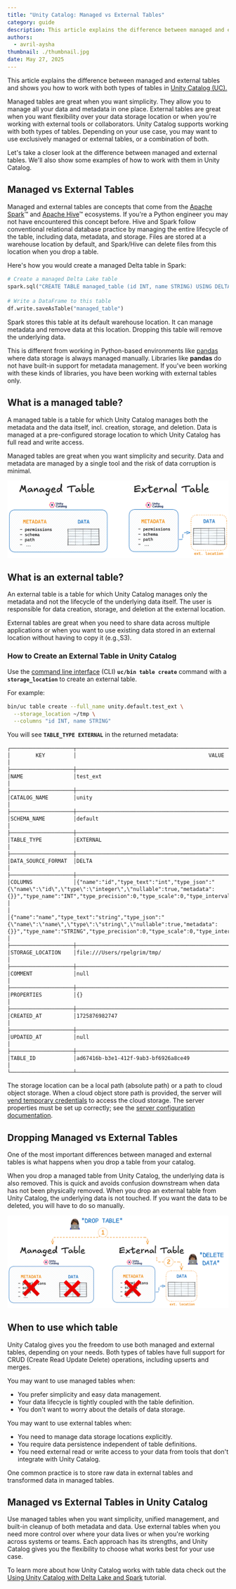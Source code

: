 ```yaml
---
title: "Unity Catalog: Managed vs External Tables"
category: guide
description: This article explains the difference between managed and external tables and shows you how to work with both types of tables in Unity Catalog (UC).
authors:
  - avril-aysha
thumbnail: ./thumbnail.jpg
date: May 27, 2025
---
```


This article explains the difference between managed and external tables and shows you how to work with both types of tables in [Unity Catalog (UC).](https://www.unitycatalog.io/)

Managed tables are great when you want simplicity. They allow you to manage all your data and metadata in one place. External tables are great when you want flexibility over your data storage location or when you're working with external tools or collaborators. Unity Catalog supports working with both types of tables. Depending on your use case, you may want to use exclusively managed or external tables, or a combination of both.

Let's take a closer look at the difference between managed and external tables. We'll also show some examples of how to work with them in Unity Catalog.

## Managed vs External Tables

Managed and external tables are concepts that come from the [Apache Spark](https://spark.apache.org/)™ and [Apache Hive](https://hive.apache.org/)™ ecosystems. If you're a Python engineer you may not have encountered this concept before. Hive and Spark follow conventional relational database practice by managing the entire lifecycle of the table, including data, metadata, and storage. Files are stored at a warehouse location by default, and Spark/Hive can delete files from this location when you drop a table.

Here's how you would create a managed Delta table in Spark:

```python
# Create a managed Delta Lake table
spark.sql("CREATE TABLE managed_table (id INT, name STRING) USING DELTA")

# Write a DataFrame to this table
df.write.saveAsTable("managed_table")
```

Spark stores this table at its default warehouse location. It can manage metadata and remove data at this location. Dropping this table will remove the underlying data.

This is different from working in Python-based environments like [pandas](https://pandas.pydata.org/) where data storage is always managed manually. Libraries like **pandas** do not have built-in support for metadata management. If you've been working with these kinds of libraries, you have been working with external tables only.

## What is a managed table?

A managed table is a table for which Unity Catalog manages both the metadata and the data itself, incl. creation, storage, and deletion. Data is managed at a pre-configured storage location to which Unity Catalog has full read and write access.

Managed tables are great when you want simplicity and security. Data and metadata are managed by a single tool and the risk of data corruption is minimal.

![Managed vs External tables](./managed-vs-external-tables.png)

## What is an external table?

An external table is a table for which Unity Catalog manages only the metadata and not the lifecycle of the underlying data itself. The user is responsible for data creation, storage, and deletion at the external location.

External tables are great when you need to share data across multiple applications or when you want to use existing data stored in an external location without having to copy it (e.g.,S3).

### How to Create an External Table in Unity Catalog

Use the [command line interface](https://docs.unitycatalog.io/usage/cli/) (CLI) **`uc/bin table create`** command with a **`storage_location`** to create an external table.

For example:

```bash
bin/uc table create --full_name unity.default.test_ext \
  --storage_location ~/tmp \
  --columns "id INT, name STRING"
```

You will see **`TABLE_TYPE EXTERNAL`** in the returned metadata:

```
┌────────────────────┬──────────────────────────────────────────────────────────────────────────────────────────┐
│        KEY         │                                          VALUE                                           │
├────────────────────┼──────────────────────────────────────────────────────────────────────────────────────────┤
│NAME                │test_ext                                                                                  │
├────────────────────┼──────────────────────────────────────────────────────────────────────────────────────────┤
│CATALOG_NAME        │unity                                                                                     │
├────────────────────┼──────────────────────────────────────────────────────────────────────────────────────────┤
│SCHEMA_NAME         │default                                                                                   │
├────────────────────┼──────────────────────────────────────────────────────────────────────────────────────────┤
│TABLE_TYPE          │EXTERNAL                                                                                  │
├────────────────────┼──────────────────────────────────────────────────────────────────────────────────────────┤
│DATA_SOURCE_FORMAT  │DELTA                                                                                     │
├────────────────────┼──────────────────────────────────────────────────────────────────────────────────────────┤
│COLUMNS             │{"name":"id","type_text":"int","type_json":"{\"name\":\"id\",\"type\":\"integer\",\"nullable":true,"metadata":{}}","type_name":"INT","type_precision":0,"type_scale":0,"type_interval_type":null,"position":0,"comment":null,"nullable":true,"partition_index":null}       │
│                    │{"name":"name","type_text":"string","type_json":"{\"name\":\"name\",\"type\":\"string\",\"nullable":true,"metadata":{}}","type_name":"STRING","type_precision":0,"type_scale":0,"type_interval_type":null,"position":1,"comment":null,"nullable":true,"partition_index":null}                                                                                        │
├────────────────────┼──────────────────────────────────────────────────────────────────────────────────────────┤
│STORAGE_LOCATION    │file:///Users/rpelgrim/tmp/                                                               │
├────────────────────┼──────────────────────────────────────────────────────────────────────────────────────────┤
│COMMENT             │null                                                                                      │
├────────────────────┼──────────────────────────────────────────────────────────────────────────────────────────┤
│PROPERTIES          │{}                                                                                        │
├────────────────────┼──────────────────────────────────────────────────────────────────────────────────────────┤
│CREATED_AT          │1725876982747                                                                             │
├────────────────────┼──────────────────────────────────────────────────────────────────────────────────────────┤
│UPDATED_AT          │null                                                                                      │
├────────────────────┼──────────────────────────────────────────────────────────────────────────────────────────┤
│TABLE_ID            │ad67416b-b3e1-412f-9ab3-bf6926a8ce49                                                      │
└────────────────────┴──────────────────────────────────────────────────────────────────────────────────────────┘
```

The storage location can be a local path (absolute path) or a path to cloud object storage. When a cloud object store path is provided, the server will [vend temporary credentials](https://www.unitycatalog.io/blogs/unity-catalog-spark-delta-lake) to access the cloud storage. The server properties must be set up correctly; see the [server configuration documentation](https://github.com/avriiil/unitycatalog/blob/b19e54f67883511cc499fcc7a6c7fc1af9e3721c/docs/usage/server.md).

## Dropping Managed vs External Tables

One of the most important differences between managed and external tables is what happens when you drop a table from your catalog.

When you drop a managed table from Unity Catalog, the underlying data is also removed. This is quick and avoids confusion downstream when data has not been physically removed. When you drop an external table from Unity Catalog, the underlying data is not touched. If you want the data to be deleted, you will have to do so manually.

![Dropping Managed vs External tables](./dropping-managed-vs-external-tables.png)

## When to use which table

Unity Catalog gives you the freedom to use both managed and external tables, depending on your needs. Both types of tables have full support for CRUD (Create Read Update Delete) operations, including upserts and merges.

You may want to use managed tables when:

- You prefer simplicity and easy data management.
- Your data lifecycle is tightly coupled with the table definition.
- You don't want to worry about the details of data storage.

You may want to use external tables when:

- You need to manage data storage locations explicitly.
- You require data persistence independent of table definitions.
- You need external read or write access to your data from tools that don't integrate with Unity Catalog.

One common practice is to store raw data in external tables and transformed data in managed tables.

## Managed vs External Tables in Unity Catalog

Use managed tables when you want simplicity, unified management, and built-in cleanup of both metadata and data. Use external tables when you need more control over where your data lives or when you're working across systems or teams. Each approach has its strengths, and Unity Catalog gives you the flexibility to choose what works best for your use case.

To learn more about how Unity Catalog works with table data check out the [Using Unity Catalog with Delta Lake and Spark](https://www.unitycatalog.io/blogs/unity-catalog-spark-delta-lake) tutorial.
